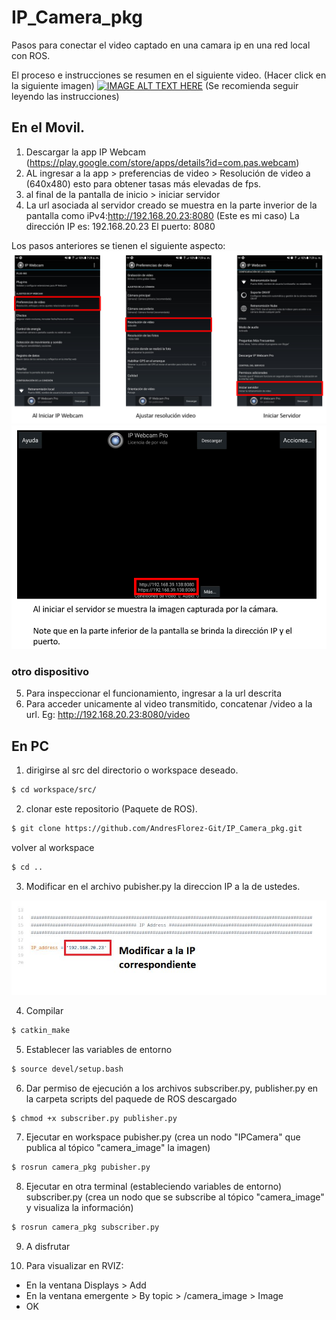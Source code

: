 # IP_Camera_pkg
Pasos para conectar el video captado en una camara ip en una red local con ROS.

El proceso e instrucciones se resumen en el siguiente video. (Hacer click en la siguiente imagen) 
[![IMAGE ALT TEXT HERE](https://img.youtube.com/vi/HuJTUZ6rfD4/0.jpg)](https://www.youtube.com/watch?v=HuJTUZ6rfD4)
(Se recomienda seguir leyendo las instrucciones)

## En el Movil.
1. Descargar la app IP Webcam (https://play.google.com/store/apps/details?id=com.pas.webcam)
2. AL ingresar a la app > preferencias de video > Resolución de video a (640x480) esto para obtener tasas más elevadas de fps.
3. al final de la pantalla de inicio > iniciar servidor
4. La url asociada al servidor creado se muestra en la parte inverior de la pantalla como iPv4:http://192.168.20.23:8080 (Este es mi caso)
La dirección IP es:  192.168.20.23
El puerto: 8080

Los pasos anteriores se tienen el siguiente aspecto:
![imagen1](https://github.com/AndresFlorez-Git/IP_Camera_pkg/blob/main/pic/movil1.png)
![imagen2](https://github.com/AndresFlorez-Git/IP_Camera_pkg/blob/main/pic/movil2.png)

### otro dispositivo
5. Para inspeccionar el funcionamiento, ingresar a la url descrita
6. Para acceder unicamente al video transmitido, concatenar /video a la url. Eg: http://192.168.20.23:8080/video

## En PC
1. dirigirse al src del directorio o workspace deseado.
```sh
$ cd workspace/src/
```
2. clonar este repositorio (Paquete de ROS).
```sh
$ git clone https://github.com/AndresFlorez-Git/IP_Camera_pkg.git
```
volver al workspace
```sh
$ cd ..
```

3. Modificar en el archivo pubisher.py la direccion IP a la de ustedes.

![imagen](https://github.com/AndresFlorez-Git/IP_Camera_pkg/blob/main/pic/ip_mod.png)

4. Compilar
```sh
$ catkin_make
```
5. Establecer las variables de entorno
```sh
$ source devel/setup.bash 
```
6. Dar permiso de ejecución a los archivos subscriber.py, publisher.py en la carpeta scripts del paquede de ROS descargado
```sh
$ chmod +x subscriber.py publisher.py
```
7. Ejecutar en workspace pubisher.py (crea un nodo "IPCamera" que publica al tópico "camera_image" la imagen)
```sh
$ rosrun camera_pkg pubisher.py
```
8. Ejecutar en otra terminal (estableciendo variables de entorno) subscriber.py (crea un nodo que se subscribe al tópico "camera_image" y visualiza la información)

```sh
$ rosrun camera_pkg subscriber.py
```
9. A disfrutar

10. Para visualizar en RVIZ:
* En la ventana Displays > Add
* En la ventana emergente > By topic > /camera_image > Image
* OK


